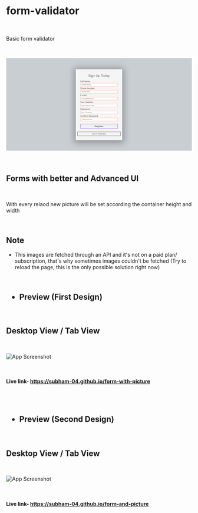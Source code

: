 # form-validator


<br>

Basic form validator

<br>

![App Screenshot](https://github.com/subham-04/form-validator/blob/main/fm.png)

<br>

<h3>

## Forms with better and Advanced UI 

</h3>

<br>

  
  
 With every relaod new picture will be set according the container height and width

<br>


## Note

- This images are fetched through an API and it's not on a paid plan/ subscription, that's why sometimes images couldn't be fetched (Try to reload the page, this is the only possible solution right now)

<br>

<h2>
  
- Preview (First Design)

</h2>
  

  
<br>

## Desktop View  / Tab View

<br>



![App Screenshot](https://github.com/subham-04/form-with-picture/blob/main/ad-form.png)


<br>


<h4>

Live link- https://subham-04.github.io/form-with-picture

  
  </h4>
  
  <br>

<br>

<h2>
  
- Preview (Second Design)

</h2>
  

  
<br>

## Desktop View / Tab View

<br>

![App Screenshot](https://github.com/subham-04/form-and-picture/blob/main/advanced-form.png)

<br>

<h4>

Live link- https://subham-04.github.io/form-and-picture

  
  </h4>
  
  <br>


